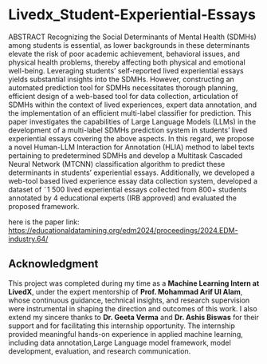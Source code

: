 # Livedx_Student-Experiential-Essays

ABSTRACT
Recognizing the Social Determinants of Mental Health (SDMHs) among students is essential, as lower backgrounds in these determinants elevate the risk of poor academic achievement, behavioral issues, and physical health problems, thereby affecting both physical and emotional well-being. Leveraging students’ self-reported lived experiential essays yields substantial insights into the SDMHs. However, constructing an automated prediction tool for SDMHs necessitates thorough planning, efficient design of a web-based tool for data collection, articulation of SDMHs within the context of lived experiences, expert data annotation, and the implementation of an efficient multi-label classifier for prediction. This paper investigates the capabilities of Large Language Models (LLMs) in the development of a multi-label SDMHs prediction system in students’ lived experiential essays covering the above aspects. In this regard, we propose a novel Human-LLM Interaction for Annotation (HLIA) method to label texts pertaining to predetermined SDMHs and develop a Multitask Cascaded Neural Network (MTCNN) classification algorithm to predict these determinants in students’ experiential essays. Additionally, we developed a web-tool based lived experience essay data collection system, developed a dataset of ˜1  500 lived experiential essays collected from 800+ students annotated by 4 educational experts (IRB approved) and evaluated the proposed framework.


here is the paper link:
https://educationaldatamining.org/edm2024/proceedings/2024.EDM-industry.64/


## Acknowledgment
This project was completed during my time as a **Machine Learning Intern at LivedX**, under the expert mentorship of **Prof. Mohammad Arif Ul Alam**, whose continuous guidance, technical insights, and research supervision were instrumental in shaping the direction and outcomes of this work.
I also extend my sincere thanks to **Dr. Geeta Verma**  and **Dr. Ashis Biswas** for their support and for facilitating this internship opportunity.
The internship provided meaningful hands-on experience in applied machine learning, including data annotation,Large Language model framework, model development, evaluation, and research communication.

